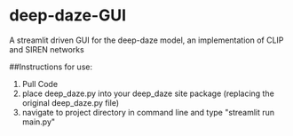 # deep-daze-GUI
A streamlit driven GUI for the deep-daze model, an implementation of CLIP and SIREN networks

##Instructions for use:
1) Pull Code
2) place deep_daze.py into your deep_daze site package (replacing the original deep_daze.py file)
3) navigate to project directory in command line and type "streamlit run main.py"
